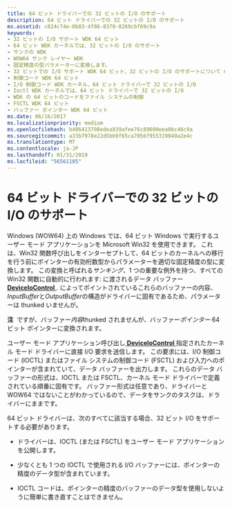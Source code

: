```yaml
---
title: 64 ビット ドライバーでの 32 ビットの I/O のサポート
description: 64 ビット ドライバーでの 32 ビットの I/O のサポート
ms.assetid: c024c74e-0b83-4f86-8370-8269cbf69c9a
keywords:
- 32 ビットの I/O サポート WDK 64 ビット
- 64 ビット WDK カーネルでは、32 ビットの I/O のサポート
- サンクの WDK
- WOW64 サンク レイヤー WDK
- 固定精度の型パラメーターに変換します。
- 32 ビットでの I/O サポート WDK 64 ビット、32 ビットの I/O のサポートについて 64 ビット
- 制御コード WDK 64 ビット
- I/O 制御コード WDK カーネル、64 ビット ドライバーで 32 ビットの I/O
- Ioctl WDK カーネルでは、64 ビット ドライバーで 32 ビットの I/O
- WDK の 64 ビットのコードをファイル システムの制御
- FSCTL WDK 64 ビット
- バッファー ポインター WDK 64 ビット
ms.date: 06/16/2017
ms.localizationpriority: medium
ms.openlocfilehash: b406413798edea839afee76c89600eea0bc46c9a
ms.sourcegitcommit: a33b7978e22d5bb9f65ca7056f955319049a2e4c
ms.translationtype: MT
ms.contentlocale: ja-JP
ms.lasthandoff: 01/31/2019
ms.locfileid: "56561105"
---
```

# <a name="supporting-32-bit-io-in-your-64-bit-driver"></a>64 ビット ドライバーでの 32 ビットの I/O のサポート





Windows (WOW64) 上の Windows では、64 ビット Windows で実行するユーザー モード アプリケーションを Microsoft Win32 を使用できます。 これは、Win32 関数呼び出しをインターセプトして、64 ビットのカーネルへの移行を行う前にポインターの有効桁数型からパラメーターを適切な固定精度の型に変換します。 この変換と呼ばれる*サンキング*、1 つの重要な例外を持つ、すべての Win32 関数に自動的に行われます: に渡されるデータ バッファー [ **DeviceIoControl** ](https://msdn.microsoft.com/library/windows/desktop/aa363216). によってポイントされているこれらのバッファーの内容、 *InputBuffer*と*OutputBuffer*の構造がドライバーに固有であるため、パラメーターは thunked いませんが。

**注**  ですが、バッファー*内容*thunked されませんが、バッファー*ポインター* 64 ビット ポインターに変換されます。

 

ユーザー モード アプリケーション呼び出し[ **DeviceIoControl** ](https://msdn.microsoft.com/library/windows/desktop/aa363216)指定されたカーネル モード ドライバーに直接 I/O 要求を送信します。 この要求には、I/O 制御コード (IOCTL) またはファイル システムの制御コード (FSCTL) および入力へのポインターが含まれていて、データ バッファーを出力します。 これらのデータ バッファーの形式は、IOCTL または FSCTL、カーネル モード ドライバーで定義されている順番に固有です。 バッファー形式は任意であり、ドライバーと WOW64 ではないことがわかっているので、データをサンクのタスクは、ドライバーにままです。

64 ビット ドライバーは、次のすべてに該当する場合、32 ビット I/O をサポートする必要があります。

-   ドライバーは、IOCTL (または FSCTL) をユーザー モード アプリケーションを公開します。

-   少なくとも 1 つの IOCTL で使用される I/O バッファーには、ポインターの精度のデータ型が含まれています。

-   IOCTL コードは、ポインターの精度のバッファーのデータ型を使用しないように簡単に書き直すことはできません。

 

 




